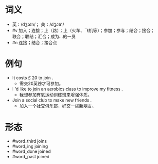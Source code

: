 # 词义
- 英：/dʒɔɪn/； 美：/dʒɔɪn/
- #v 加入；连接；上（路）；上（火车、飞机等）；参加；参与；结合；接合；联合；联结；汇合；成为…的一员
- #n 连接；结合；接合点
# 例句
- It costs £ 20 to join .
	- 需交20英镑才可参加。
- I 'd like to join an aerobics class to improve my fitness .
	- 我想参加有氧运动训练班来增强体质。
- Join a social club to make new friends .
	- 加入一个社交俱乐部，好交一些新朋友。
# 形态
- #word_third joins
- #word_ing joining
- #word_done joined
- #word_past joined

